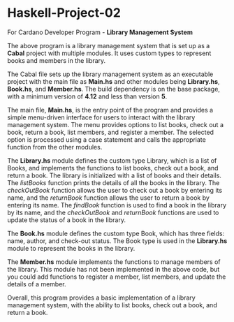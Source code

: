 # Haskell-Project-02
For Cardano Developer Program - **Library Management System**

The above program is a library management system that is set up as a **Cabal** project with multiple modules. It uses custom types to represent books and members in the library.

The Cabal file sets up the library management system as an executable project with the main file as **Main.hs** and other modules being **Library.hs**, **Book.hs**, and **Member.hs**. The build dependency is on the base package, with a minimum version of **4.12** and less than version **5**.

The main file, **Main.hs**, is the entry point of the program and provides a simple menu-driven interface for users to interact with the library management system. The menu provides options to list books, check out a book, return a book, list members, and register a member. The selected option is processed using a case statement and calls the appropriate function from the other modules.

The **Library.hs** module defines the custom type Library, which is a list of Books, and implements the functions to list books, check out a book, and return a book. The library is initialized with a list of books and their details. The *listBooks* function prints the details of all the books in the library. The *checkOutBook* function allows the user to check out a book by entering its name, and the *returnBook* function allows the user to return a book by entering its name. The *findBook* function is used to find a book in the library by its name, and the *checkOutBook* and *returnBook* functions are used to update the status of a book in the library.

The **Book.hs** module defines the custom type Book, which has three fields: name, author, and check-out status. The Book type is used in the **Library.hs** module to represent the books in the library.

The **Member.hs** module implements the functions to manage members of the library. This module has not been implemented in the above code, but you could add functions to register a member, list members, and update the details of a member.

Overall, this program provides a basic implementation of a library management system, with the ability to list books, check out a book, and return a book. 

